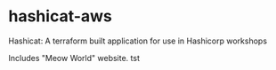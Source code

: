 # hashicat-aws
Hashicat: A terraform built application for use in Hashicorp workshops

Includes "Meow World" website.
tst
